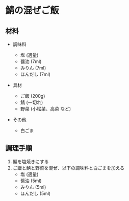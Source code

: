 # 鯖の混ぜご飯


## 材料
- 調味料
    - 塩 (適量)
    - 醤油 (7ml)
    - みりん (7ml)
    - ほんだし (7ml)


- 具材
    - ご飯 (200g)
    - 鯖 (一切れ)
    - 野菜 (小松菜、高菜 など)

- その他
    - 白ごま

## 調理手順
1. 鯖を塩焼きにする
2. ご飯と鯖と野菜を混ぜ、以下の調味料と白ごまを加える
    - 塩 (適量)
    - 醤油 (5ml)
    - みりん (5ml)
    - ほんだし (5ml)

